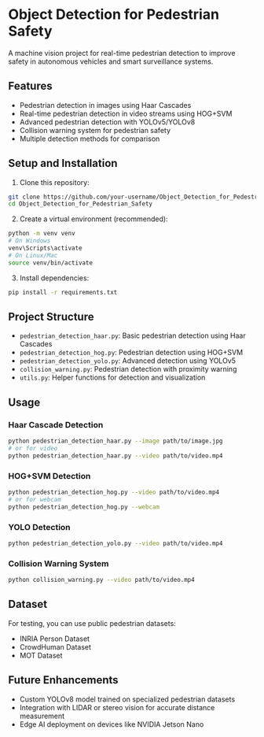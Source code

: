 # Object Detection for Pedestrian Safety

A machine vision project for real-time pedestrian detection to improve safety in autonomous vehicles and smart surveillance systems.

## Features

- Pedestrian detection in images using Haar Cascades
- Real-time pedestrian detection in video streams using HOG+SVM
- Advanced pedestrian detection with YOLOv5/YOLOv8
- Collision warning system for pedestrian safety
- Multiple detection methods for comparison

## Setup and Installation

1. Clone this repository:
```bash
git clone https://github.com/your-username/Object_Detection_for_Pedestrian_Safety.git
cd Object_Detection_for_Pedestrian_Safety
```

2. Create a virtual environment (recommended):
```bash
python -m venv venv
# On Windows
venv\Scripts\activate
# On Linux/Mac
source venv/bin/activate
```

3. Install dependencies:
```bash
pip install -r requirements.txt
```

## Project Structure

- `pedestrian_detection_haar.py`: Basic pedestrian detection using Haar Cascades
- `pedestrian_detection_hog.py`: Pedestrian detection using HOG+SVM
- `pedestrian_detection_yolo.py`: Advanced detection using YOLOv5
- `collision_warning.py`: Pedestrian detection with proximity warning
- `utils.py`: Helper functions for detection and visualization

## Usage

### Haar Cascade Detection
```bash
python pedestrian_detection_haar.py --image path/to/image.jpg
# or for video
python pedestrian_detection_haar.py --video path/to/video.mp4
```

### HOG+SVM Detection
```bash
python pedestrian_detection_hog.py --video path/to/video.mp4
# or for webcam
python pedestrian_detection_hog.py --webcam
```

### YOLO Detection
```bash
python pedestrian_detection_yolo.py --video path/to/video.mp4
```

### Collision Warning System
```bash
python collision_warning.py --video path/to/video.mp4
```

## Dataset

For testing, you can use public pedestrian datasets:
- INRIA Person Dataset
- CrowdHuman Dataset
- MOT Dataset

## Future Enhancements

- Custom YOLOv8 model trained on specialized pedestrian datasets
- Integration with LIDAR or stereo vision for accurate distance measurement
- Edge AI deployment on devices like NVIDIA Jetson Nano 